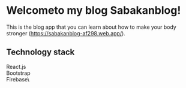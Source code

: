 # Welcometo my blog Sabakanblog!

This is the blog app that you can learn about how to make your body stronger (https://sabakanblog-af298.web.app/).

## Technology stack

React.js\
Bootstrap\
Firebase\
